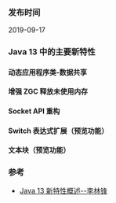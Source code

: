 ### 发布时间

2019-09-17

###  Java 13 中的主要新特性

#### 动态应用程序类-数据共享

#### 增强 ZGC 释放未使用内存

#### Socket API 重构

#### Switch 表达式扩展（预览功能）

#### 文本块（预览功能）


### 参考
- [Java 13 新特性概述--李林锋](https://developer.ibm.com/zh/articles/the-new-features-of-java-13/)
